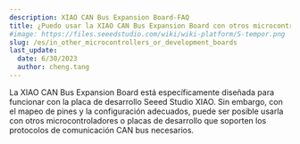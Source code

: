 ```yaml
---
description: XIAO CAN Bus Expansion Board-FAQ
title: ¿Puedo usar la XIAO CAN Bus Expansion Board con otros microcontroladores o placas de desarrollo?
#image: https://files.seeedstudio.com/wiki/wiki-platform/S-tempor.png
slug: /es/in_other_microcontrollers_or_development_boards
last_update:
  date: 6/30/2023
  author: cheng.tang
---
```

La XIAO CAN Bus Expansion Board está específicamente diseñada para funcionar con la placa de desarrollo Seeed Studio XIAO. Sin embargo, con el mapeo de pines y la configuración adecuados, puede ser posible usarla con otros microcontroladores o placas de desarrollo que soporten los protocolos de comunicación CAN bus necesarios.